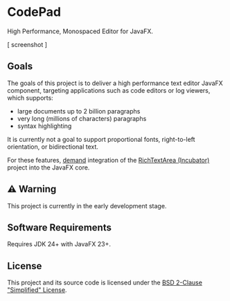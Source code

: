 # CodePad

High Performance, Monospaced Editor for JavaFX.

[ screenshot ]



## Goals

The goals of this project is to deliver a high performance text editor JavaFX component,
targeting applications such as code editors or log viewers, which supports:

- large documents up to 2 billion paragraphs
- very long (millions of characters) paragraphs
- syntax highlighting

It is currently not a goal to support proportional fonts, right-to-left orientation, or bidirectional text.

For these features,
[demand](https://bugs.openjdk.org/browse/JDK-8301121) integration of the
[RichTextArea (Incubator)](https://github.com/andy-goryachev-oracle/Test/blob/main/doc/RichTextArea/RichTextArea.md)
project into the JavaFX core.



## ⚠️ Warning

This project is currently in the early development stage.



## Software Requirements

Requires JDK 24+ with JavaFX 23+.


## License

This project and its source code is licensed under the [BSD 2-Clause "Simplified" License](LICENSE).

